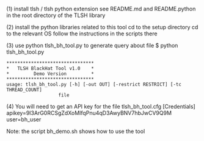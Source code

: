 
(1) install tlsh / tlsh python extension
	see README.md and README.python in the root directory of the TLSH library

(2) install the python libraries related to this tool
	cd to the setup directory
	cd to the relevant OS
	follow the instructions in the scripts there

(3) use python tlsh_bh_tool.py to generate query about file
	$ python tlsh_bh_tool.py

	********************************
	*   TLSH BlackHat Tool v1.0    *
	*         Demo Version         *
	********************************
	usage: tlsh_bh_tool.py [-h] [-out OUT] [-restrict RESTRICT] [-tc THREAD_COUNT]
                       file

(4) You will need to get an API key for the file tlsh_bh_tool.cfg
	[Credentials]
	apikey=9I3ArG0RCSgZdXoMIfqPnu4qD3AwyBNV7hbJwCV9Q9M
	user=bh_user

Note:
the script bh_demo.sh shows how to use the tool

